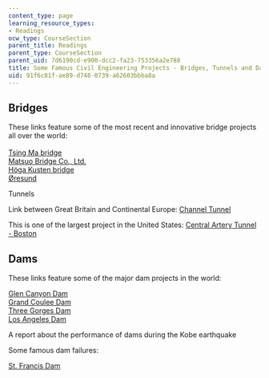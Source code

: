 ```yaml
---
content_type: page
learning_resource_types:
- Readings
ocw_type: CourseSection
parent_title: Readings
parent_type: CourseSection
parent_uid: 7d6190cd-e900-dcc2-fa23-753356a2e788
title: Some Famous Civil Engineering Projects - Bridges, Tunnels and Dams
uid: 91f6c81f-ae89-d748-0739-a62603bbba8a
---
```


Bridges
-------

These links feature some of the most recent and innovative bridge projects all over the world:  
[  
Tsing Ma bridge](http://bridgeinfo.net/bridge/index.php?ID=152)  
[Matsuo Bridge Co., Ltd.](https://www.infrontanalytics.com/fe-EN/90421FJ/Matsuo-Bridge-Co-Ltd/market-valuation)  
[Höga Kusten bridge](http://www.hogakusten.com/)  
[Øresund](http://uk.oresundsbron.com/page/1087)

Tunnels

Link between Great Britain and Continental Europe: [Channel Tunnel](http://www.eurotunnel.com/)

This is one of the largest project in the United States: [Central Artery Tunnel - Boston](https://www.bechtel.com/projects/boston-central-artery/)

Dams
----

These links feature some of the major dam projects in the world:  
  
[Glen Canyon Dam](https://www.usbr.gov/uc/rm/crsp/gc/)  
[Grand Coulee Dam](http://users.owt.com/chubbard/gcdam/html/gallery.html)  
[Three Gorges Dam](http://www.washingtonpost.com/wp-srv/inatl/longterm/yangtze/stories/facts.htm)  
[Los Angeles Dam](http://quake.wr.usgs.gov/QUAKES/FactSheets/LADamStory/)

A report about the performance of dams during the Kobe earthquake

Some famous dam failures:

[St. Francis Dam](http://en.wikipedia.org/wiki/St._Francis_Dam)